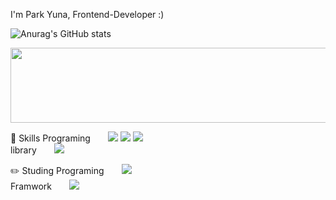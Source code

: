 I'm Park Yuna, Frontend-Developer :)

![Anurag's GitHub stats](https://github-readme-stats.vercel.app/api?username=daeppang119&show_icons=true&theme=radical)

<a href="https://github.com/devxb/gitanimals">
  <img src="https://render.gitanimals.org/lines/daeppang119?pet-id=1" width="1000" height="120"/>
</a>

📕 Skills
Programing  <img src="https://img.shields.io/badge/html5-E34F26?style=for-the-badge&logo=html5&logoColor=white"> <img src="https://img.shields.io/badge/css3-1572B6?style=for-the-badge&logo=css3&logoColor=white"> <img src="https://img.shields.io/badge/javascript-F7DF1E?style=for-the-badge&logo=javascript&logoColor=white">    
library  <img src="https://img.shields.io/badge/react-61DAFB?style=for-the-badge&logo=react&logoColor=white">


✏️ Studing
Programing  <img src="https://img.shields.io/badge/typescript-3178C6?style=for-the-badge&logo=typescript&logoColor=white">    
Framwork  <img src="https://img.shields.io/badge/nextdotjs-000000?style=for-the-badge&logo=nextdotjs&logoColor=white">


